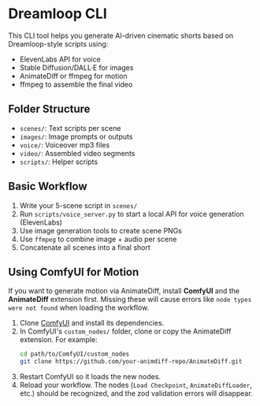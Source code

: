 # Dreamloop CLI

This CLI tool helps you generate AI-driven cinematic shorts based on Dreamloop-style scripts using:
- ElevenLabs API for voice
- Stable Diffusion/DALL·E for images
- AnimateDiff or ffmpeg for motion
- ffmpeg to assemble the final video

## Folder Structure
- `scenes/`: Text scripts per scene
- `images/`: Image prompts or outputs
- `voice/`: Voiceover mp3 files
- `video/`: Assembled video segments
- `scripts/`: Helper scripts

## Basic Workflow
1. Write your 5-scene script in `scenes/`
2. Run `scripts/voice_server.py` to start a local API for voice generation (ElevenLabs)
3. Use image generation tools to create scene PNGs
4. Use `ffmpeg` to combine image + audio per scene
5. Concatenate all scenes into a final short

## Using ComfyUI for Motion
If you want to generate motion via AnimateDiff, install **ComfyUI** and the **AnimateDiff** extension first. Missing these will cause errors like `node types were not found` when loading the workflow.

1. Clone [ComfyUI](https://github.com/comfyanonymous/ComfyUI) and install its dependencies.
2. In ComfyUI's `custom_nodes/` folder, clone or copy the AnimateDiff extension. For example:
   ```bash
   cd path/to/ComfyUI/custom_nodes
   git clone https://github.com/your-animdiff-repo/AnimateDiff.git
   ```
3. Restart ComfyUI so it loads the new nodes.
4. Reload your workflow. The nodes (`Load Checkpoint`, `AnimateDiffLoader`, etc.) should be recognized, and the zod validation errors will disappear.

